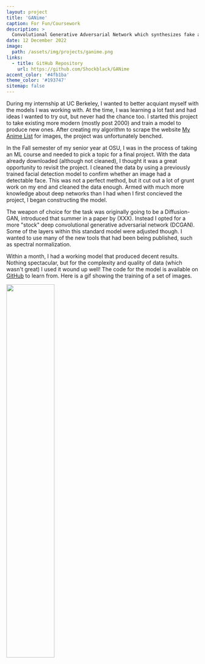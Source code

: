```yaml
---
layout: project
title: 'GANime'
caption: For Fun/Coursework
description: >
  Convolutional Generative Adversarial Network which synthesizes fake anime characters.
date: 12 December 2022
image: 
  path: /assets/img/projects/ganime.png
links:
  - title: GitHub Repository
    url: https://github.com/Shockblack/GANime
accent_color: '#4fb1ba'
theme_color: '#193747'
sitemap: false
---
```

During my internship at UC Berkeley, I wanted to better acquiant myself with the models I was working with.
At the time, I was learning a lot fast and had ideas I wanted to try out, but never had the chance too.
I started this project to take existing more modern (mostly post 2000) and train a model to produce new ones.
After creating my algorithm to scrape the website [My Anime List](https://myanimelist.net) for images, the project was unfortunately benched.

In the Fall semester of my senior year at OSU, I was in the process of taking an ML course and needed to pick a topic for a final project.
With the data already downloaded (although not cleaned), I thought it was a great opportunity to revisit the project.
I cleaned the data by using a previously trained facial detection model to confirm whether an image had a detectable face.
This was not a perfect method, but it cut out a lot of grunt work on my end and cleaned the data enough.
Armed with much more knowledge about deep networks than I had when I first concieved the project, I began constructing the model.

The weapon of choice for the task was originally going to be a Diffusion-GAN, introduced that summer in a paper by (XXX).
Instead I opted for a more "stock" deep convolutional generative adversarial network (DCGAN).
Some of the layers within this standard model were adjusted though.
I wanted to use many of the new tools that had been being published, such as spectral normalization.

Within a month, I had a working model that produced decent results.
Nothing spectacular, but for the complexity and quality of data (which wasn't great) I used it wound up well!
The code for the model is available on [GitHub](https://github.com/Shockblack/GANime) to learn from.
Here is a gif showing the training of a set of images.

<img src="/assets/img/projects/training.gif" width = "50%" height="auto"/>